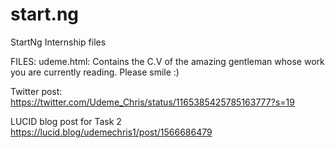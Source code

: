# start.ng
StartNg Internship files

FILES:
udeme.html: Contains the C.V of the amazing gentleman whose work you are currently reading. Please smile :)

Twitter post:
https://twitter.com/Udeme_Chris/status/1165385425785163777?s=19

LUCID blog post for Task 2 
https://lucid.blog/udemechris1/post/1566686479
